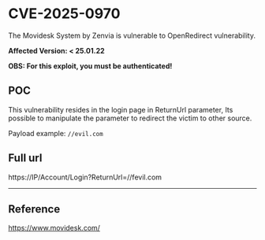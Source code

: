 # CVE-2025-0970
The Movidesk System by Zenvia is vulnerable to OpenRedirect vulnerability.

**Affected Version: < 25.01.22**

**OBS: For this exploit, you must be authenticated!**


## POC

This vulnerability resides in the login page in ReturnUrl parameter,
Its possible to manipulate the parameter to redirect the victim to other source.

Payload example: `//evil.com`


## Full url
https://IP/Account/Login?ReturnUrl=//fevil.com

---

## Reference

https://www.movidesk.com/
